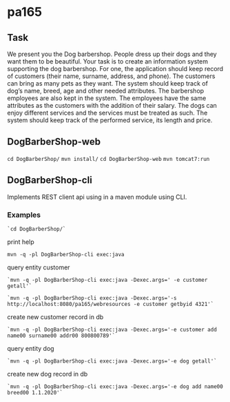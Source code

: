 pa165
=====

Task
----

We present you the Dog barbershop. People dress up their dogs and they want them to be beautiful. Your task is to create an information system supporting the dog barbershop. For one, the application should keep record of customers (their name, surname, address, and phone). The customers can bring as many pets as they want. The system should keep track of dog’s name, breed, age and other needed attributes. The barbershop employees are also kept in the system. The employees have the same attributes as the customers with the addition of their salary. The dogs can enjoy different services and the services must be treated as such. The system should keep track of the performed service, its length and price.

DogBarberShop-web
-----------------
`cd DogBarberShop/`
`mvn install/`
`cd DogBarberShop-web`
`mvn tomcat7:run`

DogBarberShop-cli
-----------------

Implements REST client api using in a maven module using CLI.

### Examples
~~~~
`cd DogBarberShop/`
~~~~

print help
~~~~
mvn -q -pl DogBarberShop-cli exec:java
~~~~
query entity customer
~~~~
`mvn -q -pl DogBarberShop-cli exec:java -Dexec.args=' -e customer getall'`
~~~~
~~~~
`mvn -q -pl DogBarberShop-cli exec:java -Dexec.args='-s http://localhost:8080/pa165/webresources -e customer getbyid 4321'`
~~~~
create new customer record in db
~~~~
`mvn -q -pl DogBarberShop-cli exec:java -Dexec.args='-e customer add name00 surname00 addr00 800800789'`
~~~~
query entity dog
~~~~
`mvn -q -pl DogBarberShop-cli exec:java -Dexec.args='-e dog getall'`
~~~~
create new dog record in db
~~~~
`mvn -q -pl DogBarberShop-cli exec:java -Dexec.args='-e dog add name00 breed00 1.1.2020'`
~~~~
